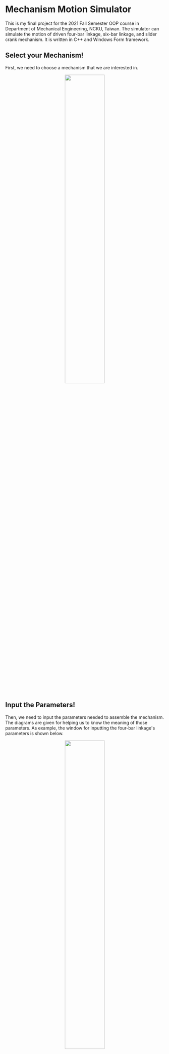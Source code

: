 # Mechanism Motion Simulator
This is my final project for the 2021 Fall Semester OOP course in Department of Mechanical Engineering, NCKU, Taiwan. The simulator can simulate the motion of driven four-bar linkage, six-bar linkage, and slider crank mechanism. It is written in C++ and Windows Form framework.

## Select your Mechanism!
First, we need to choose a mechanism that we are interested in.

<p align="center">
  <img width=50% height=50% src="https://user-images.githubusercontent.com/81953068/210758821-516e0aaf-2f80-45d6-9b0b-302731b3ecbf.png">
</p>

## Input the Parameters!
Then, we need to input the parameters needed to assemble the mechanism. The diagrams are given for helping us to know the meaning of those parameters. As example, the window for inputting the four-bar linkage's parameters is shown below.

<p align="center">
  <img width=50% height=50% src="https://user-images.githubusercontent.com/81953068/210759396-1f449047-a5ae-4995-9539-c13d57666bc7.png">
</p>

## Enjoy!
Now, we can sit back, relax, and enjoy our results! :smile:



https://user-images.githubusercontent.com/81953068/210761210-3bf7459f-b89c-4dd0-b606-316f64bbf96b.mp4



https://user-images.githubusercontent.com/81953068/210762018-caf97553-439c-42f6-8373-92c3e2cb5126.mp4



https://user-images.githubusercontent.com/81953068/210763006-f1e912d8-fb75-4e7c-b18b-fa56e418dd84.mp4

